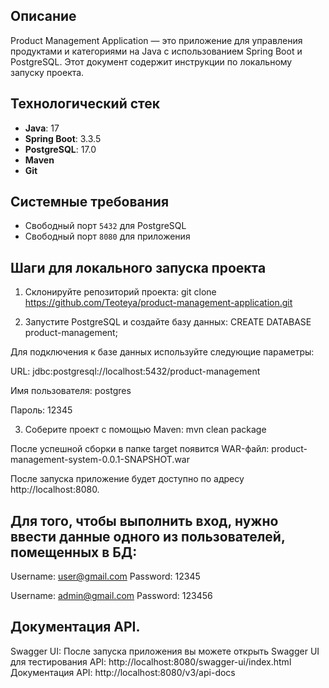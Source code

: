 ## Описание
Product Management Application — это приложение для управления продуктами и категориями на Java с использованием Spring Boot и PostgreSQL. Этот документ содержит инструкции по локальному запуску проекта.

## Технологический стек
- **Java**: 17
- **Spring Boot**: 3.3.5
- **PostgreSQL**: 17.0
- **Maven**
- **Git**

## Системные требования
- Свободный порт `5432` для PostgreSQL
- Свободный порт `8080` для приложения

## Шаги для локального запуска проекта
1. Склонируйте репозиторий проекта:
git clone https://github.com/Teoteya/product-management-application.git

2. Запустите PostgreSQL и создайте базу данных:
CREATE DATABASE product-management;

Для подключения к базе данных используйте следующие параметры:

URL: jdbc:postgresql://localhost:5432/product-management

Имя пользователя: postgres

Пароль: 12345

3. Соберите проект с помощью Maven:
mvn clean package 

После успешной сборки в папке target появится WAR-файл:
product-management-system-0.0.1-SNAPSHOT.war

После запуска приложение будет доступно по адресу http://localhost:8080.

## Для того, чтобы выполнить вход, нужно ввести данные одного из пользователей, помещенных в БД:

Username: user@gmail.com Password: 12345

Username: admin@gmail.com Password: 123456

## Документация API.
Swagger UI:
После запуска приложения вы можете открыть Swagger UI для тестирования API: 
http://localhost:8080/swagger-ui/index.html
Документация API: http://localhost:8080/v3/api-docs
